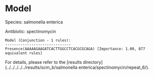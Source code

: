 
# Model

Species: salmonella enterica

Antibiotic: spectinomycin

```
Model (Conjunction - 1 rules):
------------------------------
Presence(AAAAAGAAGATCACTTGGCCTCACGCGCAGA) [Importance: 1.00, 877 equivalent rules]

```

For details, please refer to the [results directory](../../../../../results/scm_b/salmonella enterica/spectinomycin/repeat_6/).

